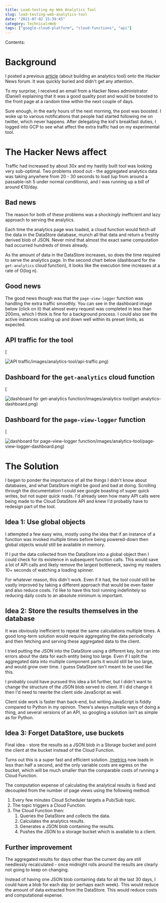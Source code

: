 ```yaml
---
title: Load-testing my Web Analytics Tool
slug: load-testing-web-analytics-tool
date: "2021-07-02 15:39:45"
category: Technical>Web
tags: ["google-cloud-platform", "cloud-functions", "api"]
---
```


Contents:
<TOCInline toc={props.toc} exclude="Overview" toHeading={2} />

# Background

I posted a previous [article](analytics) (about building an analytics tool) onto the Hacker
News forum. It was quickly buried and didn't get any attention.

To my surprise, I received an email from a Hacker News administrator (Daniel) explaining that it
was a good quality post and would be boosted to the front page at a random time
within the next couple of days.

Sure enough, in the early hours of the next morning, the post was boosted. I
woke up to various notifications that people had started following me on twitter,
which never happens. After delegating the kid's breakfast duties, I logged into
GCP to see what affect the extra traffic had on my experimental tool.

# The Hacker News affect

Traffic had increased by about 30x and my hastily built tool was looking very
sub-optimal. Two problems stood out - the aggregated analytics data was taking
anywhere from 20 - 30 seconds to load (up from around a passable-ish 5 under
normal conditions), and I was running up a bill of around €10/day.

## Bad news

The reason for both of these problems was a shockingly inefficient and lazy
approach to serving the analytics.

Each time the analytics page was loaded, a cloud function would fetch _all_ the
data in the DataStore database, munch all that data and return a freshly derived
blob of JSON. Never mind that almost the exact same computation had occurred hundreds
of times already.

As the amount of data in the DataStore increases, so does the time required to
serve the analytics page. In the second chart below (dashboard for the
`get-analytics` cloud function), it looks like the execution
time increases at a rate of O(log n).

## Good news

The good news though was that the `page-view-logger` function was handling the
extra traffic smoothly. You can see in the dashboard image below (click on it)
that almost every request was completed in less than 200ms, which I think is
fine for a background process. I could also see the active instances
scaling up and down well within its preset limits, as expected.

## API traffic for the tool

[

![API traffic](/static/images/analytics-tool/api-traffic.png)/images/analytics-tool/api-traffic.png)

## Dashboard for the `get-analytics` cloud function

[

![dashboard for get-analytics function](/static/images/analytics-tool/get-analytics-dashboard.png)/images/analytics-tool/get-analytics-dashboard.png)

## Dashboard for the `page-view-logger` function

[

![dashboard for page-view-logger function](/static/images/analytics-tool/page-view-logger-dashboard.png)/images/analytics-tool/page-view-logger-dashboard.png)

# The Solution

I began to ponder the importance of all the things I didn't know about
databases, and what DataStore might be good and bad at doing. Scrolling through
the documentation I could see google boasting of super quick writes, but not
super quick reads. I'd already seen how many API calls were being made to the
Cloud DataStore API and knew I'd probably have to redesign part of the tool.

## Idea 1: Use global objects

I attempted a few easy wins, mostly using the idea that if an instance of
a function was invoked multiple times before being powered-down then global
objects would still be available in memory.

If I put the data collected from the DataStore into a global object then I could
check for its existence in subsequent function calls. This would save a lot of
API calls and likely remove the largest bottleneck, saving my readers 10+
seconds of watching a loading spinner.

For whatever reason, this didn't work. Even if it had, the tool could still be
vastly improved by taking a different approach that would be even faster and
also reduce costs. I'd like to have this tool running indefinitely so
reducing daily costs to an absolute minimum is important.

## Idea 2: Store the results themselves in the database

It was obviously inefficient to repeat the same calculations multiple times. A good long-term solution would require aggregating the data periodically and
then fetching and serving these aggregated data to the client.

I tried putting the JSON into the DataStore using a different key, but ran into
errors about the data for each entity being too large. Even if I split the
aggregated data into multiple component parts it would still be too large, and
would grow over time. I guess DataStore isn't meant to be used like this.

I probably could have pursued this idea a bit further, but I didn't want to
change the structure of the JSON blob served to client. If I did change it then I'd
need to rewrite the client side JavaScript as well.

Client side work is faster than back-end, but writing JavaScript is fiddly
compared to Python in my opinion. There's always multiple ways of doing a thing,
and several versions of an API, so googling a solution isn't as simple as for
Python.

## Idea 3: Forget DataStore, use buckets

Final idea - store the results as a JSON blob in a Storage bucket and point the
client at the bucket instead of the Cloud Function.

Turns out this is a super fast and efficient solution.
[/metrics](/metrics) now loads in less than
half a second, and the only variable costs are egress on the bucket, which will
be much smaller than the comparable costs of running a Cloud Function.

The computation expense of calculating the analytical results is fixed and
decoupled from the number of page views using the following method:

1.  Every few minutes Cloud Scheduler targets a Pub/Sub topic.
1.  The topic triggers a Cloud Function.
1.  The Cloud Function then:
    1. Queries the DataStore and collects the data.
    1. Calculates the analytics results.
    1. Generates a JSON blob containing the results.
    1. Pushes the JSON to a storage bucket which is available to a client.

## Further improvement

The aggregated results for days other than the current day are still needlessly
recalculated - once midnight rolls around the results are clearly not going to
keep on changing.

Instead of having one JSON blob containing data for all the last 30 days, I
could have a blob for each day (or perhaps each week). This would reduce the amount
of data extracted from the DataStore. This would reduce costs and computational expense.
